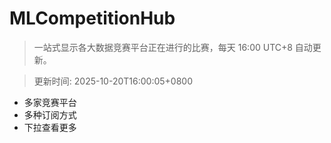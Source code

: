 # MLCompetitionHub

> 一站式显示各大数据竞赛平台正在进行的比赛，每天 16:00 UTC+8 自动更新。
  
> 更新时间: 2025-10-20T16:00:05+0800 

* 多家竞赛平台
* 多种订阅方式
* 下拉查看更多